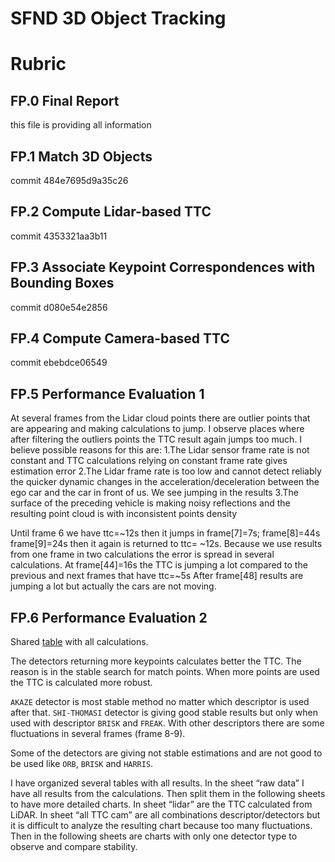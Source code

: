 # SFND 3D Object Tracking


# Rubric

## FP.0 Final Report
this file is providing all information

## FP.1 Match 3D Objects
 commit 484e7695d9a35c26

## FP.2 Compute Lidar-based TTC
 commit 4353321aa3b11

## FP.3 Associate Keypoint Correspondences with Bounding Boxes 
 commit d080e54e2856

## FP.4 Compute Camera-based TTC 
 commit ebebdce06549

## FP.5 Performance Evaluation 1 
At several frames from the Lidar cloud points there are outlier points that are appearing and making calculations to jump.
I observe places where after filtering the outliers points the TTC result again jumps too much. 
I believe possible reasons for this are:
1.The Lidar sensor frame rate is not constant and TTC calculations relying on constant frame rate gives estimation error
2.The Lidar frame rate is too low and cannot detect reliably the quicker dynamic changes in the acceleration/deceleration between the ego car and the car in front of us. We see jumping in the results
3.The surface of the preceding vehicle is making noisy reflections and the resulting point cloud is with inconsistent points density

Until frame 6 we have ttc=~12s then it jumps in frame[7]=7s;  frame[8]=44s frame[9]=24s then it again is returned to ttc= ~12s. Because we use results from one frame in two calculations the error is spread in several calculations. 
At frame[44]=16s the TTC is jumping a lot compared to the previous and next frames that have ttc=~5s
After frame[48] results are jumping a lot but actually the cars are not moving.

 

## FP.6 Performance Evaluation 2 
Shared [table](https://docs.google.com/spreadsheets/d/1hf6fANiiCgElG7U1ZphyN-TaG75hdg9SFj6NIW7dZl8/edit?usp=sharing) with all calculations.
 
The detectors returning more keypoints calculates better the TTC. The reason is in the stable search for match points. When more points are used the TTC is calculated more robust.

`AKAZE` detector is most stable method no matter which descriptor is used after that.
`SHI-THOMASI` detector is giving good stable results but only when used with descriptor `BRISK` and `FREAK`. With other descriptors there are some fluctuations in several frames (frame 8-9).

Some of the detectors are giving not stable estimations and are not good to be used like `ORB`, `BRISK` and `HARRIS`.

I have organized several tables with all results. 
In the sheet “raw data” I have all results from the calculations. Then split them in the following sheets to have more detailed charts.
In sheet “lidar” are the TTC calculated from LiDAR.
In sheet “all TTC cam” are all combinations descriptor/detectors but it is difficult to analyze the resulting chart because too many fluctuations.
Then in the following sheets are charts with only one detector type to observe and compare stability.
